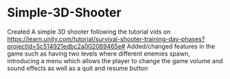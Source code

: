 # Simple-3D-Shooter

Created A simple 3D shooter following the tutorial vids on https://learn.unity.com/tutorial/survival-shooter-training-day-phases?projectId=5c514921edbc2a002069465e#
Added/changed features in the game such as having two levels where different enemies spawn, introducing a menu which allows the player to change the game volume and sound effects as well as a quit and resume button

